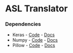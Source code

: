 # ASL Translator

### Dependencies
- Keras - [Code](https://github.com/keras-team/keras) - [Docs](https://keras.io/)
- Numpy - [Code](https://github.com/numpy/numpy) - [Docs](http://www.numpy.org/)
- Pillow - [Code](https://github.com/python-pillow/Pillow) - [Docs](https://pillow.readthedocs.io/en/5.3.x/)
